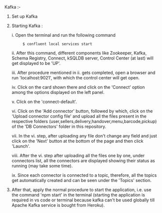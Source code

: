 Kafka :-

1. Set up Kafka 
2. Starting Kafka : 

    i. Open the terminal and run the following command

            $ confluent local services start
    
    ii. After this command, different components like Zookeeper, Kafka, Schema Registry, Connect, kSQLDB server, Control Center (at last) will get displayed to be 'UP'.

    iii. After procedure mentioned in ii. gets completed, open a browser and run 'localhost:9021', with which the control center will get open.

    iv. Click on the card shown there and click on the 'Connect' option among the options displayed on the left panel.

    v. Click on the 'connect-default'.

    vi. Click on the 'Add connector' button, followed by which, click on the 'Upload connector config file' and upload all the files present in the respective folders (user,sellers,delivery,handover,menu,barcode,pickup) of the 'DB Connectors' folder in this repository.

    vii. In the vi. step, after uploading any file don't change any field and just click on the 'Next' button at the bottom of the page and then click 'Launch'.

    viii. After the vi. step after uploading all the files one by one, under connectors list, all the connectors are displayed showing their status as running (may take some time).

    ix. Since each connector is connected to a topic, therefore, all the topics get automatically created and can be seen under the 'Topics' section.

3. After that, apply the normal procedure to start the application, i.e. use the command 'npm start' in the terminal (starting the application is required in vs code or terminal because kafka can't be used globally till Apache Kafka service is bought from Heroku).